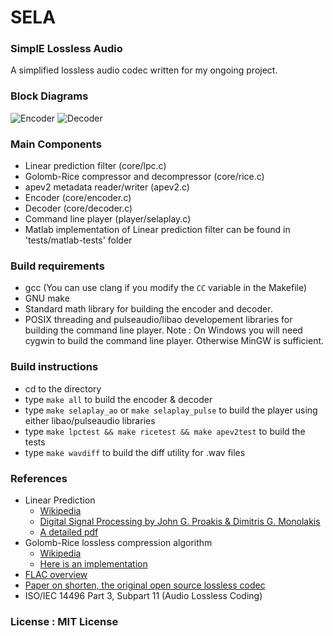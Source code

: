 # SELA
### SimplE Lossless Audio
A simplified lossless audio codec written for my ongoing project.

### Block Diagrams
![Encoder](https://cloud.githubusercontent.com/assets/12273725/8868411/c24585e6-31f5-11e5-937a-e3c11c632704.png)
![Decoder](https://cloud.githubusercontent.com/assets/12273725/8868418/cbb6a1dc-31f5-11e5-91f6-8290766baa34.png)

### Main Components
- Linear prediction filter (core/lpc.c)
- Golomb-Rice compressor and decompressor (core/rice.c)
- apev2 metadata reader/writer (apev2.c)
- Encoder (core/encoder.c)
- Decoder (core/decoder.c)
- Command line player (player/selaplay.c)
- Matlab implementation of Linear prediction filter can be found in 'tests/matlab-tests' folder

### Build requirements
- gcc (You can use clang if you modify the ```CC``` variable in the Makefile)
- GNU make
- Standard math library for building the encoder and decoder.
- POSIX threading and pulseaudio/libao developement libraries for building the command line player.
Note : On Windows you will need cygwin to build the command line player. Otherwise MinGW is sufficient.

### Build instructions
- cd to the directory
- type ```make all``` to build the encoder & decoder
- type ```make selaplay_ao``` or ```make selaplay_pulse``` to build the player using either libao/pulseaudio libraries
- type ```make lpctest && make ricetest && make apev2test``` to build the tests
- type ```make wavdiff``` to build the diff utility for .wav files

### References
- Linear Prediction
  - [Wikipedia](https://en.wikipedia.org/wiki/Linear_prediction)
  - [Digital Signal Processing by John G. Proakis & Dimitris G. Monolakis](http://www.amazon.com/Digital-Signal-Processing-4th-Edition/dp/0131873741)
  - [A detailed pdf](http://www.ece.ucsb.edu/Faculty/Rabiner/ece259/digital%20speech%20processing%20course/lectures_new/Lecture%2013_winter_2012_6tp.pdf)
- Golomb-Rice lossless compression algorithm
  - [Wikipedia](https://en.wikipedia.org/wiki/Golomb_coding)
  - [Here is an implementation](http://michael.dipperstein.com/rice/index.html)
- [FLAC overview](https://xiph.org/flac/documentation_format_overview.html)
- [Paper on shorten, the original open source lossless codec](ftp://svr-ftp.eng.cam.ac.uk/pub/reports/robinson_tr156.ps.Z)
- ISO/IEC 14496 Part 3, Subpart 11 (Audio Lossless Coding)

### License : MIT License
